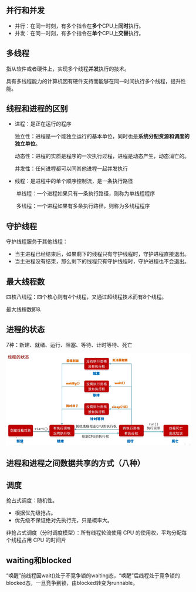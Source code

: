 ## 并行和并发

- 并行：在同一时刻，有多个指令在**多个**CPU上**同时**执行。
- 并发：在同一时刻，有多个指令在**单个**CPU上**交替**执行。

## 多线程

指从软件或者硬件上，实现多个线程**并发**执行的技术。

具有多线程能力的计算机因有硬件支持而能够在同一时间执行多个线程，提升性能。


## 线程和进程的区别

- 进程：是正在运行的程序

  独立性：进程是一个能独立运行的基本单位，同时也是**系统分配资源和调度的独立单位**。

  动态性：进程的实质是程序的一次执行过程，进程是动态产生，动态消亡的。

  并发性：任何进程都可以同其他进程一起并发执行

- 线程：是进程中的单个顺序控制流，是一条执行路径

  ​	单线程：一个进程如果只有一条执行路径，则称为单线程程序

  ​	多线程：一个进程如果有多条执行路径，则称为多线程程序

## 守护线程

守护线程服务于其他线程：
- 当主进程已经结束后，如果剩下的线程只有守护线程时，守护进程直接退出。
- 当主进程没有结束，那么剩下的线程只有守护线程时，守护进程也不会退出。

## 最大线程数

四核八线程：四个核心则有4个线程，又通过超线程技术而有8个线程。

最大线程数即8.

## 进程的状态

7种：新建、就绪、运行、阻塞、等待、计时等待、死亡

![alt text](../../../images/image-62.png)


## 进程和进程之间数据共享的方式（八种）



## 调度

抢占式调度：随机性。
- 根据优先级抢占。
- 优先级不保证绝对先执行完，只是概率大。

非抢占式调度（分时调度模型）：所有线程轮流使用 CPU 的使用权，平均分配每个线程占用 CPU 的时间片

## waiting和blocked

“唤醒”前线程因wait()处于不竞争锁的waiting态，“唤醒”后线程处于竞争锁的blocked态，一旦竞争到锁，由blocked转变为runnable。